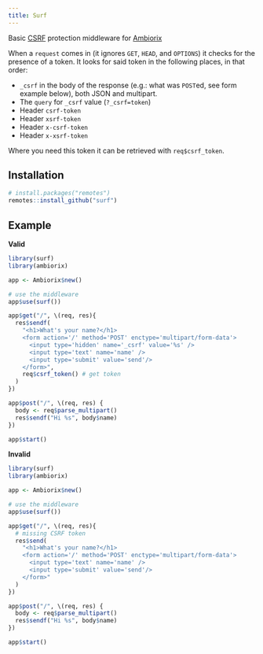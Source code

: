 ```yaml
---
title: Surf
---
```


Basic
[CSRF](https://en.wikipedia.org/wiki/Cross-site_request_forgery)
protection middleware for
[Ambiorix](https://ambiorix.dev)

When a `request` comes in (it ignores `GET`, `HEAD`, and `OPTIONS`)
it checks for the presence of a token.
It looks for said token in the following places, in that order:

- `_csrf` in the body of the response
(e.g.: what was `POST`ed, see form example below),
both JSON and multipart.
- The `query` for `_csrf` value (`?_csrf=token`)
- Header `csrf-token`
- Header `xsrf-token`
- Header `x-csrf-token`
- Header `x-xsrf-token`

Where you need this token it can be retrieved with
`req$csrf_token`.

## Installation

``` r
# install.packages("remotes")
remotes::install_github("surf")
```

## Example

__Valid__

``` r
library(surf)
library(ambiorix)

app <- Ambiorix$new()

# use the middleware
app$use(surf())

app$get("/", \(req, res){
  res$sendf(
    "<h1>What's your name?</h1>
    <form action='/' method='POST' enctype='multipart/form-data'>
      <input type='hidden' name='_csrf' value='%s' />
      <input type='text' name='name' />
      <input type='submit' value='send'/>
    </form>",
    req$csrf_token() # get token
  )
})

app$post("/", \(req, res) {
  body <- req$parse_multipart()
  res$sendf("Hi %s", body$name)
})

app$start()
```

__Invalid__

``` r
library(surf)
library(ambiorix)

app <- Ambiorix$new()

# use the middleware
app$use(surf())

app$get("/", \(req, res){
  # missing CSRF token
  res$send(
    "<h1>What's your name?</h1>
    <form action='/' method='POST' enctype='multipart/form-data'>
      <input type='text' name='name' />
      <input type='submit' value='send'/>
    </form>"
  )
})

app$post("/", \(req, res) {
  body <- req$parse_multipart()
  res$sendf("Hi %s", body$name)
})

app$start()
```
